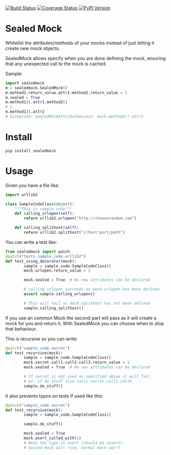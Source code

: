 [![Build Status](https://travis-ci.org/mariocj89/sealedmock.svg?branch=master)](https://travis-ci.org/mariocj89/sealedmock)
[![Coverage Status](https://coveralls.io/repos/github/mariocj89/sealedmock/badge.svg?branch=master)](https://coveralls.io/github/mariocj89/sealedmock?branch=master)
[![PyPI Version](https://img.shields.io/pypi/v/sealedmock.svg)](https://pypi.python.org/pypi/sealedmock/)

# Sealed Mock
Whitelist the attributes/methods of your mocks instead of just letting it create new
mock objects.

SealedMock allows specify when you are done defining the mock, ensuring that
any unexpected call to the mock is cached.

Sample:
```python
import sealedmock
m = sealedmock.SealedMock()
m.method1.return_value.attr1.method2.return_value = 1
m.sealed = True
m.method1().attr1.method2()
# 1
m.method1().attr2
# Exception: SealedMockAttributeAccess: mock.method1().attr2
```


# Install
```pip install sealedmock```

# Usage

Given you have a file like:
```python
import urllib2

class SampleCodeClass(object):
    """This is sample code"""
    def calling_urlopen(self):
        return urllib2.urlopen("http://chooserandom.com")

    def calling_splithost(self):
        return urllib2.splithost("//host:port/path")
```

You can write a test like:
```python
from sealedmock import patch
@patch("tests.sample_code.urllib2")
def test_using_decorator(mock):
        sample = sample_code.SampleCodeClass()
        mock.urlopen.return_value = 2

        mock.sealed = True  # No new attributes can be declared

        # calling urlopen succeeds as mock.urlopen has been defined
        assert sample.calling_urlopen()

        # This will fail as mock.splithost has not been defined
        sample.calling_splithost()
```

If you use an common Mock the second part will pass as it will create a
mock for you and return it. With SealedMock you can choose when to stop
that behaviour.

This is recursive so you can write:
```python
@patch("sample_code.secret")
def test_recursive(mock):
        sample = sample_code.SampleCodeClass()
        mock.secret.call1.call2.call3.return_value = 1
        mock.sealed = True  # No new attributes can be declared

        # If secret is not used as specified above it will fail
        # ex: if do_stuff also calls secret.call1.call9
        sample.do_stuff()
```


It also prevents typos on tests if used like this:
```python
@patch("sample_code.secret")
def test_recursive(mock):
        sample = sample_code.SampleCodeClass()

        sample.do_stuff()

        mock.sealed = True
        mock.asert_called_with(1)
        # Note the typo in asert (should be assert)
        # Sealed mock will rise, normal mock won't
```
